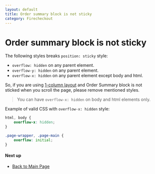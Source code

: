 ```yaml
---
layout: default
title: Order summary block is not sticky
category: Firecheckout
---
```


# Order summary block is not sticky

The following styles breaks `position: sticky` style:

 - `overflow: hidden` on any parent element.
 - `overflow-y: hidden` on any parent element.
 - `overflow-x: hidden` on any parent element except body and html.

So, if you are using [1-column layout](/m2/extensions/firecheckout/configuration/#layout)
and Order Summary block is not sticked when you scroll the page, please remove
mentioned styles.

> You can have `overflow-x: hidden` on body and html elements only.

Example of valid CSS with `overflow-x: hidden` style:

```css
html, body {
    overflow-x: hidden;
}

.page-wrapper, .page-main {
    overflow: initial;
}
```

#### Next up

 -  [Back to Main Page](../)
